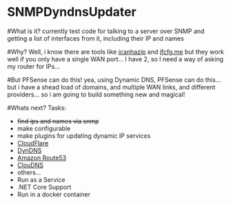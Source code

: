 # SNMPDyndnsUpdater

#What is it?
currently test code for talking to a server over SNMP and getting a list of interfaces from it, including their IP and names

#Why?
Well, i know there are tools like [icanhazip](http://icanhazip.com) and [ifcfg.me](https://ifcfg.me/) but they work well if you only have a single WAN port... I have 2, so I need a way of asking my router for IPs...

#But PFSense can do this!
yea, using Dynamic DNS, PFSense can do this... but i have a shead load of domains, and multiple WAN links, and different providers... so i am going to build something new and magical!

#Whats next?
Tasks:
* ~~find ips and names via snmp~~
* make configurable
* make plugins for updating dynamic IP services 
 * [CloudFlare](http://www.cloudflare.com)
 * [DynDNS](http://www.dyndns.org)
 * [Amazon Route53](http://aws.amazon.com/route53)
 * [ClouDNS](https://www.cloudns.net/)
 * others...
* Run as a Service
* .NET Core Support
* Run in a docker container
